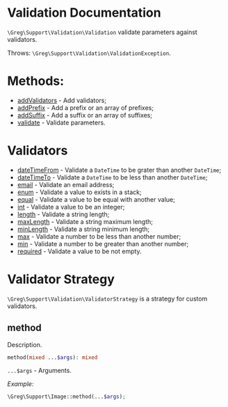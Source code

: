 # Validation Documentation

`\Greg\Support\Validation\Validation` validate parameters against validators.

Throws: `\Greg\Support\Validation\ValidationException`.

# Methods:

* [addValidators](#addvalidators) - Add validators;
* [addPrefix](#addprefix) - Add a prefix or an array of prefixes;
* [addSuffix](#addsuffix) - Add a suffix or an array of suffixes;
* [validate](#validate) - Validate parameters.

# Validators

* [dateTimeFrom](#datetimefrom) - Validate a `DateTime` to be grater than another `DateTime`;
* [dateTimeTo](#datetimeto) - Validate a `DateTime` to be less than another `DateTime`;
* [email](#email) - Validate an email address;
* [enum](#enum) - Validate a value to exists in a stack;
* [equal](#equal) - Validate a value to be equal with another value;
* [int](#int) - Validate a value to be an integer;
* [length](#length) - Validate a string length;
* [maxLength](#maxlength) - Validate a string maximum length;
* [minLength](#minlength) - Validate a string minimum length;
* [max](#max) - Validate a number to be less than another number;
* [min](#min) - Validate a number to be greater than another number;
* [required](#required) - Validate a value to be not empty.

# Validator Strategy

`\Greg\Support\Validation\ValidatorStrategy` is a strategy for custom validators.

## method

Description.

```php
method(mixed ...$args): mixed
```

`...$args` - Arguments.

_Example:_

```php
\Greg\Support\Image::method(...$args);
```
